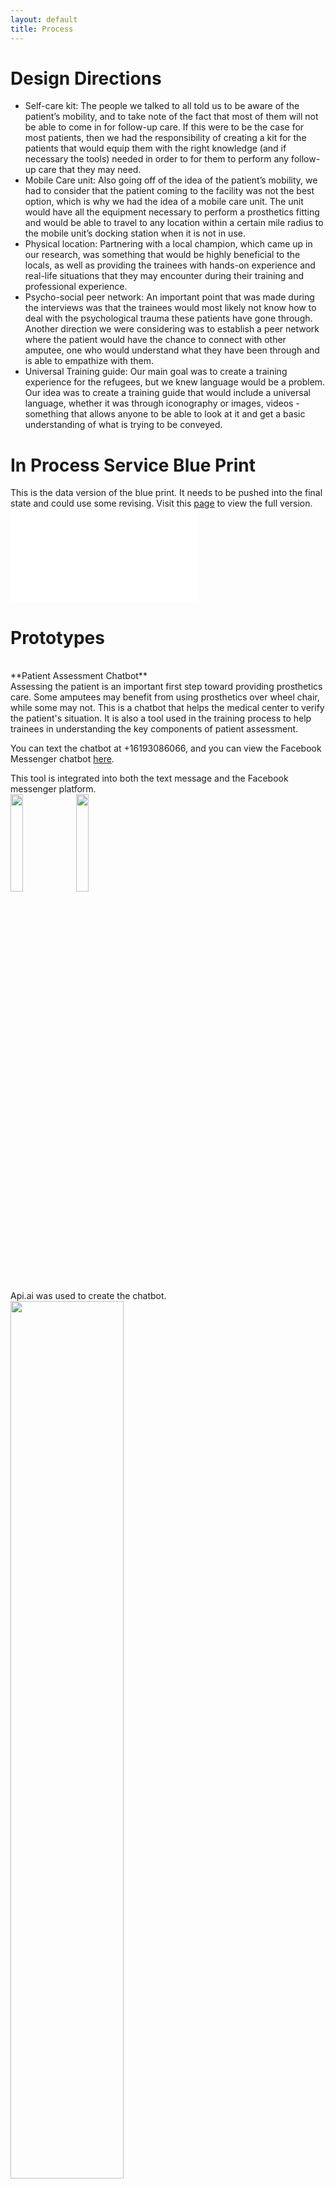 ```yaml
---
layout: default
title: Process
---
```


# Design Directions

- Self-care kit: The people we talked to all told us to be aware of the patient’s mobility, and to take note of the fact that most of them will not be able to come in for follow-up care. If this were to be the case for most patients, then we had the responsibility of creating a kit for the patients that would equip them with the right knowledge (and if necessary the tools) needed in order to for them to perform any follow-up care that they may need.  
- Mobile Care unit: Also going off of the idea of the patient’s mobility, we had to consider that the patient coming to the facility was not the best option, which is why we had the idea of a mobile care unit. The unit would have all the equipment necessary to perform a prosthetics fitting and would be able to travel to any location within a certain mile radius to the mobile unit’s docking station when it is not in use.
- Physical location: Partnering with a local champion, which came up in our research, was something that would be highly beneficial to the locals, as well as providing the trainees with hands-on experience and real-life situations that they may encounter during their training and professional experience.
- Psycho-social peer network: An important point that was made during the interviews was that the trainees would most likely not know how to deal with the psychological trauma these patients have gone through. Another direction we were considering was to establish a peer network where the patient would have the chance to connect with other amputee, one who would understand what they have been through and is able to empathize with them.
- Universal Training guide: Our main goal was to create a training experience for the refugees, but we knew language would be a problem. Our idea was to create a training guide that would include a universal language, whether it was through iconography or images, videos - something that allows anyone to be able to look at it and get a basic understanding of what is trying to be conveyed.  

# In Process Service Blue Print

This is the data version of the blue print. It needs to be pushed into the final state and could use some revising. Visit this [page](https://drive.google.com/file/d/0BwKHqeB0SDApelY0QzNFZW5RQWM/view) to view the full version. ![]({{site.baseurl}}/assets/img/serviceblueprint.pdf)

# Prototypes

<br>
**Patient Assessment Chatbot**
<br>
Assessing the patient is an important first step toward providing prosthetics care. Some amputees may benefit from using prosthetics over wheel chair, while some may not. This is a chatbot that helps the medical center to verify the patient's situation. It is also a tool used in the training process to help trainees in understanding the key components of patient assessment.

You can text the chatbot at +16193086066, and you can view the Facebook Messenger chatbot [here](https://drive.google.com/file/d/0B6wVPZACLMW7UlE3NlZ5WmdYOE0/view?usp=sharing).

This tool is integrated into both the text message and the Facebook messenger platform.<br>
<img src="{{site.baseurl}}/assets/img/text_arab.PNG" style="width:20%">
<img src="{{site.baseurl}}/assets/img/limbot.PNG" style="width:20%">

Api.ai was used to create the chatbot.
<img src="{{site.baseurl}}/assets/img/api2.png" style="width:60%">


**Study Guide** [Demo](https://invis.io/59BILS6PS)


- The Prosthetics Care Guide (PCG) allows trainees to review at home the lessons taught by the prosthetist in charge during the training at the Medical Center.  The lessons are divided between day one, day two, and day three of training, as well as the three week shadowing sessions offered at the end of training.  Each lesson includes subcategories of  the information taught in a simplified, and more digestible way than the physical version, yet still keeping the all the valuable content for the trainee to review.
- Trainees have to option to test their knowledge of the lessons by taking quizzes which require the trainee to review small chucks of information in the form of index cards, and answer questions about it afterwards.  
- Collab mode allows the trainee to collaboratively review the lessons with a fellow trainee in the form of charades, encouraging learning through play.  When starting, the screen will show a question for player one to read out loud to player two, and act out the answer to the question for player two to guess.


<img src="{{site.baseurl}}/assets/img/invision.PNG" style="width:20%">
<br><br><br>
**CMS** [Demo](https://groundedclouds.github.io/Sheetsee.cms/index.html)

Having a dynamic database that supports immediate update will help a medical center to keep their information up to date. A simple prototype was created to demonstrate how online spreadsheets can be used as simple and collaborative databases.<br>
<img src="{{site.baseurl}}/assets/img/sheet_en.png" style="width:50%">
<img src="{{site.baseurl}}/assets/img/sheet_ar.png" style="width:50%">

<!-- The research phase in most projects often hint at several different design directions, even though the team only has time to prototype one direction thoroughly. Making the research process more transparent and traceable will enable us to build on each others' work if research findings and materials well documented. As a result, the we have digitized all of our findings for the purpose of making our research process more transparent. While documenting our findings, we have also discovered the possibility of automating most of the documentation by leveraging [sheetsee.js](http://jlord.us/sheetsee.js/) (a client-side library for connecting Google Spreadsheets to a website and visualizing the information in tables and maps) made by [Jessica Lord](http://jlord.us/about.html). <img src="{{site.baseurl}}/assets/img/workflow.jpg" style="width:100%"> -->

## Journey Map
This journey map shows the educational training experience from a local in Lebanon who will potentially become a trainee to treat Syrian refugee amputees.  The potential trainee’s experiences is divided by the high-level stages of the training journey (beginning to end), the actions taken, the multiple touchpoint involve, and the possible thoughts that might generate through the journey.
<img src="{{site.baseurl}}/assets/img/journeymap.png" style="width:100%">

## Lessons Learned

**Nathaniel:**
At the front stage of this project, I made a declaration that if we worked all semester on a concept that didn't become real, then it was a sickening waste of time capitalizing on other people's misery to fill a portfolio. Considering the end state of this project, I feel like we have crossed over that threshold of this as a possibility. Based on all conversations that have taken place at the executive leadership level of Lim, I am confident this project will continue on and be fully realized. Stepping through the full breadth of the research, these prototypes, and especially the workshops, we have collectively (design group and company) begun the process of wrapping our heads around how to make this a reality. I hadn't prior to this experience worked on a business model canvas. Given that, I didn't feel totally confident leading this exercise in our all hands workshop with Lim. Instead, I recruited a very brilliant colleague Dane Wetschler, from the CCA DMBA program, who works on these types of models regularly. We dedicated about an hour to the exercise. Though we didn't complete this fully, we left mostly done and left Lim to create a set of questions and assumptions, they could test in the model. The net benefit of this was really thinking through how Lim hoped to interface with a program like this and what they hoped to do. I think that was as meaningful for us to move our design forward as it was for them to think through manifesting future clinics of the Lim Reach program. Additionally, having had the opportunity to speak to Jon Woods and his pioneering efforts of creating a service like this in the Congo, it is clear what the real keys to success are and for that matter are not. Having documented, designed, and breathed that all in I feel confident where this stands to continue on.

**Andres:**
I started off Experience class by feeling completely overwhelmed when it was communicated to us the amount of work that we would have to complete over the course of the semester; I felt it would be too much for me to handle, and at the end not be able to completely understand the overall knowledge of service design taught to us, and not be able to deliver the content that was required of us for our semester-long project.   As we completed the first individual project of re-designing a service and moved on to our research stage in our group, although still slightly skeptical of my abilities, my level of confidence slowly started rising because of the basic knowledge of identifying and creating a service that had been instructed by our professors, Christina Worsing, and Reena Al-Yassini.  Although I was interested in exploring the area of prosthetics and amputees, and merging it with the Syrian Refugee Crisis, I again started to feel like it would be too much for me to understand.  I slowly started to prove myself wrong as I started to collaboratively work with my team members, challenged myself to speak my mind out to the class and team members, and occasionally take leadership in my team’s group meetings.  Working with a partner (LIM Innovations) since the beginning of our project helped me to understand how our project could become a reality if it were to be deployed out in the real world.  At the end of our group project, I proved myself wrong in having proof that I was be able to understand the basic elements of a service, and collaboratively go through the different stages in building one.  I am confident in having the capacity, and knowledge of creating services in the future.

**Weiwei:**
This course has been a great learning experience for me to understand some of the moving parts of service design. I am now even more aware of how much more there is to learn, to sharpen, and to become fluent in. I have learned many lessons, likely more than I can recall.
